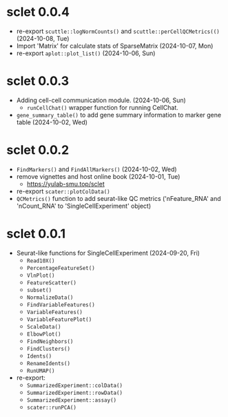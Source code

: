 # sclet 0.0.4

+ re-export `scuttle::logNormCounts()` and `scuttle::perCellQCMetrics(()` (2024-10-08, Tue)
+ Import 'Matrix' for calculate stats of SparseMatrix (2024-10-07, Mon)
+ re-export `aplot::plot_list()` (2024-10-06, Sun)

# sclet 0.0.3

+ Adding cell-cell communication module. (2024-10-06, Sun)
    - `runCellChat()` wrapper function for running CellChat.
+ `gene_summary_table()` to add gene summary information to marker gene table (2024-10-02, Wed)

# sclet 0.0.2

+ `FindMarkers()` and `FindAllMarkers()` (2024-10-02, Wed)
+ remove vignettes and host online book (2024-10-01, Tue)
    - <https://yulab-smu.top/sclet>
+ re-export `scater::plotColData()` 
+ `QCMetrics()` function to add seurat-like QC metrics ('nFeature_RNA' and 'nCount_RNA' to 'SingleCellExperiment' object)

# sclet 0.0.1

+ Seurat-like functions for SingleCellExperiment (2024-09-20, Fri)
    - `Read10X()`
    - `PercentageFeatureSet()`
    - `VlnPlot()`
    - `FeatureScatter()`
    - `subset()`
    - `NormalizeData()`
    - `FindVariableFeatures()`
    - `VariableFeatures()`
    - `VariableFeaturePlot()`
    - `ScaleData()`
    - `ElbowPlot()`
    - `FindNeighbors()`
    - `FindClusters()`
    - `Idents()`
    - `RenameIdents()`
    - `RunUMAP()`
+ re-export:
    - `SummarizedExperiment::colData()`
    - `SummarizedExperiment::rowData()`
    - `SummarizedExperiment::assay()`
    - `scater::runPCA()`

